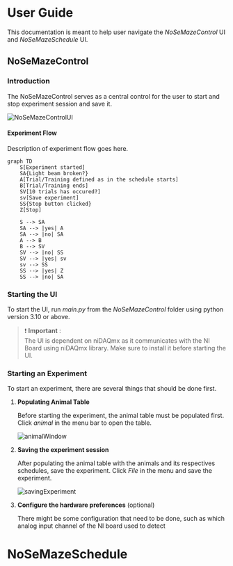 # User Guide

This documentation is meant to help user navigate the *NoSeMazeControl* UI and *NoSeMazeSchedule* UI.

## NoSeMazeControl

### Introduction

The NoSeMazeControl serves as a central control for the user to start and stop experiment session and save it.

![NoSeMazeControlUI](/Documentation/_images/)

#### Experiment Flow

Description of experiment flow goes here.

```mermaid
graph TD
    S[Experiment started]
    SA{Light beam broken?}
    A[Trial/Training defined as in the schedule starts]
    B[Trial/Training ends]
    SV[10 trials has occured?]
    sv[Save experiment]
    SS{Stop button clicked} 
    Z[Stop]

    S --> SA
    SA --> |yes| A
    SA --> |no| SA
    A --> B
    B --> SV
    SV --> |no| SS
    SV --> |yes| sv
    sv --> SS
    SS --> |yes| Z
    SS --> |no| SA

```

### Starting the UI

To start the UI, run *main.py* from the *NoSeMazeControl* folder using python version 3.10 or above.

> :exclamation: **Important** :  
> The UI is dependent on niDAQmx as it communicates with the NI Board using niDAQmx library. Make sure to install it before starting the UI.

### Starting an Experiment

To start an experiment, there are several things that should be done first.

1. **Populating Animal Table**

    Before starting the experiment, the animal table must be populated first. Click *animal* in the menu bar to open the table.
    </br>

    ![animalWindow](/Documentation/_images/)
    </br>

2. **Saving the experiment session**

    After populating the animal table with the animals and its respectives schedules, save the experiment. Click *File* in the menu and save the experiment.
    </br>

    ![savingExperiment](Documentation/_images/)
    </br>

3. **Configure the hardware preferences** (optional)

    There might be some configuration that need to be done, such as which analog input channel of the NI board used to detect  


# NoSeMazeSchedule
